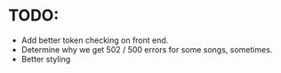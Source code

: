 # TODO:

- Add better token checking on front end.
- Determine why we get 502 / 500 errors for some songs, sometimes.
- Better styling
